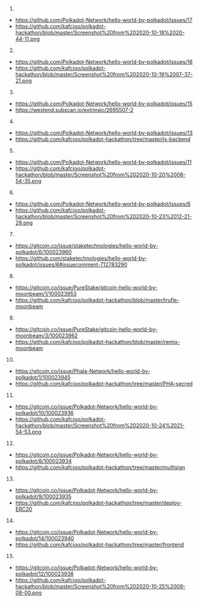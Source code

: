 1) 
* https://github.com/Polkadot-Network/hello-world-by-polkadot/issues/17
* https://github.com/kafcioo/polkadot-hackathon/blob/master/Screenshot%20from%202020-10-18%2020-44-11.png

2)
* https://github.com/Polkadot-Network/hello-world-by-polkadot/issues/16
* https://github.com/kafcioo/polkadot-hackathon/blob/master/Screenshot%20from%202020-10-19%2007-37-21.png

3)
* https://github.com/Polkadot-Network/hello-world-by-polkadot/issues/15
* https://westend.subscan.io/extrinsic/2695507-2

4)
* https://github.com/Polkadot-Network/hello-world-by-polkadot/issues/13
* https://github.com/kafcioo/polkadot-hackathon/tree/master/js-backend

5)
* https://github.com/Polkadot-Network/hello-world-by-polkadot/issues/11
* https://github.com/kafcioo/polkadot-hackathon/blob/master/Screenshot%20from%202020-10-20%2008-54-35.png

6)
* https://github.com/Polkadot-Network/hello-world-by-polkadot/issues/6
* https://github.com/kafcioo/polkadot-hackathon/blob/master/Screenshot%20from%202020-10-23%2012-21-29.png

7)
* https://gitcoin.co/issue/staketechnologies/hello-world-by-polkadot/6/100023960
* https://github.com/staketechnologies/hello-world-by-polkadot/issues/6#issuecomment-712783290

8)
* https://gitcoin.co/issue/PureStake/gitcoin-hello-world-by-moonbeam/1/100023953
* https://github.com/kafcioo/polkadot-hackathon/blob/master/trufle-moonbeam

9)
* https://gitcoin.co/issue/PureStake/gitcoin-hello-world-by-moonbeam/3/100023962
* https://github.com/kafcioo/polkadot-hackathon/blob/master/remix-moonbeam

10)
* https://gitcoin.co/issue/Phala-Network/hello-world-by-polkadot/1/100023945
* https://github.com/kafcioo/polkadot-hackathon/tree/master/PHA-secred

11)
* https://gitcoin.co/issue/Polkadot-Network/hello-world-by-polkadot/10/100023936
* https://github.com/kafcioo/polkadot-hackathon/blob/master/Screenshot%20from%202020-10-24%2021-54-53.png

12)
* https://gitcoin.co/issue/Polkadot-Network/hello-world-by-polkadot/8/100023934
* https://github.com/kafcioo/polkadot-hackathon/tree/master/multisign

13)
* https://gitcoin.co/issue/Polkadot-Network/hello-world-by-polkadot/9/100023935
* https://github.com/kafcioo/polkadot-hackathon/tree/master/deploy-ERC20

14) 
* https://gitcoin.co/issue/Polkadot-Network/hello-world-by-polkadot/14/100023940
* https://github.com/kafcioo/polkadot-hackathon/tree/master/frontend

15)
* https://gitcoin.co/issue/Polkadot-Network/hello-world-by-polkadot/12/100023938
* https://github.com/kafcioo/polkadot-hackathon/blob/master/Screenshot%20from%202020-10-25%2009-08-00.png
